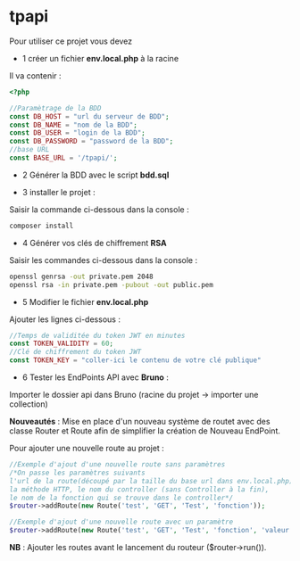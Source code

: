 # tpapi
Pour utiliser ce projet vous devez 

- 1 créer un fichier **env.local.php** à la racine

Il va contenir :

```php
<?php

//Paramètrage de la BDD
const DB_HOST = "url du serveur de BDD";
const DB_NAME = "nom de la BDD";
const DB_USER = "login de la BDD";
const DB_PASSWORD = "password de la BDD";
//base URL
const BASE_URL = '/tpapi/';

```

- 2 Générer la BDD avec le script **bdd.sql**

- 3 installer le projet :

Saisir la commande ci-dessous dans la console :

```bash
composer install
```

- 4 Générer vos clés de chiffrement **RSA**

Saisir les commandes ci-dessous dans la console :

```bash
openssl genrsa -out private.pem 2048
openssl rsa -in private.pem -pubout -out public.pem
```

- 5 Modifier le fichier **env.local.php**

Ajouter les lignes ci-dessous :

```php
//Temps de validitée du token JWT en minutes
const TOKEN_VALIDITY = 60;
//Clé de chiffrement du token JWT
const TOKEN_KEY = "coller-ici le contenu de votre clé publique"
```

- 6 Tester les EndPoints API avec **Bruno** :

Importer le dossier api dans Bruno (racine du projet -> importer une collection)

**Nouveautés** :
Mise en place d'un nouveau système de routet avec des classe Router et Route 
afin de simplifier la création de Nouveau EndPoint.

Pour ajouter une nouvelle route au projet :

```php
//Exemple d'ajout d'une nouvelle route sans paramètres
/*On passe les paramètres suivants 
l'url de la route(découpé par la taille du base url dans env.local.php),
la méthode HTTP, le nom du controller (sans Controller à la fin), 
le nom de la fonction qui se trouve dans le controller*/
$router->addRoute(new Route('test', 'GET', 'Test', 'fonction'));

//Exemple d'ajout d'une nouvelle route avec un paramètre
$router->addRoute(new Route('test', 'GET', 'Test', 'fonction', 'valeur'));

```
**NB** : Ajouter les routes avant le lancement du routeur ($router->run()).